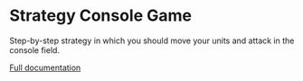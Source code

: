 # Strategy Console Game

Step-by-step strategy in which you should move your units and attack in the console field. 


[Full documentation](latex/refman.pdf)
